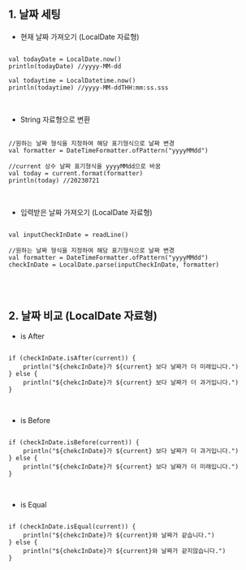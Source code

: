 ## 1. 날짜 세팅

#### 


- 현재 날짜 가져오기 (LocalDate 자료형)

```

val todayDate = LocalDate.now()
println(todayDate) //yyyy-MM-dd

val todaytime = LocalDatetime.now()
println(todaytime) //yyyy-MM-ddTHH:mm:ss.sss

```

</br>

- String 자료형으로 변환

```

//원하는 날짜 형식을 지정하여 해당 표기형식으로 날짜 변경
val formatter = DateTimeFormatter.ofPattern("yyyyMMdd")

//current 상수 날짜 표기형식을 yyyyMMdd으로 바꿈
val today = current.format(formatter)
println(today) //20230721

```

</br>

- 입력받은 날짜 가져오기 (LocalDate 자료형)

```

val inputCheckInDate = readLine()

//원하는 날짜 형식을 지정하여 해당 표기형식으로 날짜 변경
val formatter = DateTimeFormatter.ofPattern("yyyyMMdd")
checkInDate = LocalDate.parse(inputCheckInDate, formatter)

```

</br>
</br>

## 2. 날짜 비교 (LocalDate 자료형)

- is After
```

if (checkInDate.isAfter(current)) {
    println("${chekcInDate}가 ${current} 보다 날짜가 더 미래입니다.")
} else {
    println("${chekcInDate}가 ${current} 보다 날짜가 더 과거입니다.")
}

```

</br>

- is Before

```

if (checkInDate.isBefore(current)) {
    println("${chekcInDate}가 ${current} 보다 날짜가 더 과거입니다.")
} else {
    println("${chekcInDate}가 ${current} 보다 날짜가 더 미래입니다.")
}

```

</br>

- is Equal

```

if (checkInDate.isEqual(current)) {
    println("${chekcInDate}가 ${current}와 날짜가 같습니다.")
} else {
    println("${chekcInDate}가 ${current}와 날짜가 같지않습니다.")
}

```